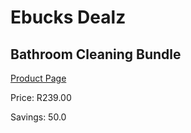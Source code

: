 
# Ebucks Dealz
## Bathroom Cleaning Bundle
[Product Page](https://www.ebucks.com/web/shop/productSelected.do?prodId=1065610303&catId=908607666)

Price: R239.00

Savings: 50.0


	